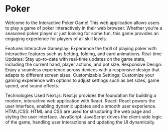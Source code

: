 # Poker

Welcome to the Interactive Poker Game! This web application allows users to play a game of poker interactively in their web browser. Whether you're a seasoned poker player or just looking for some fun, this game provides an engaging experience for players of all skill levels.

Features
Interactive Gameplay: Experience the thrill of playing poker with interactive features such as betting, folding, and card animations.
Real-time Updates: Stay up-to-date with real-time updates on the game state, including the current hand, player actions, and pot size.
Responsive Design: Enjoy a seamless experience across devices with a responsive design that adapts to different screen sizes.
Customizable Settings: Customize your gaming experience with options to adjust settings such as bet sizes, game speed, and sound effects.

Technologies Used
Next.js: Next.js provides the foundation for building a modern, interactive web application with React.
React: React powers the user interface, enabling dynamic updates and a smooth user experience.
HTML/CSS: HTML and CSS are used for structuring the web page and styling the user interface.
JavaScript: JavaScript drives the client-side logic of the game, handling user interactions and updating the UI dynamically.
